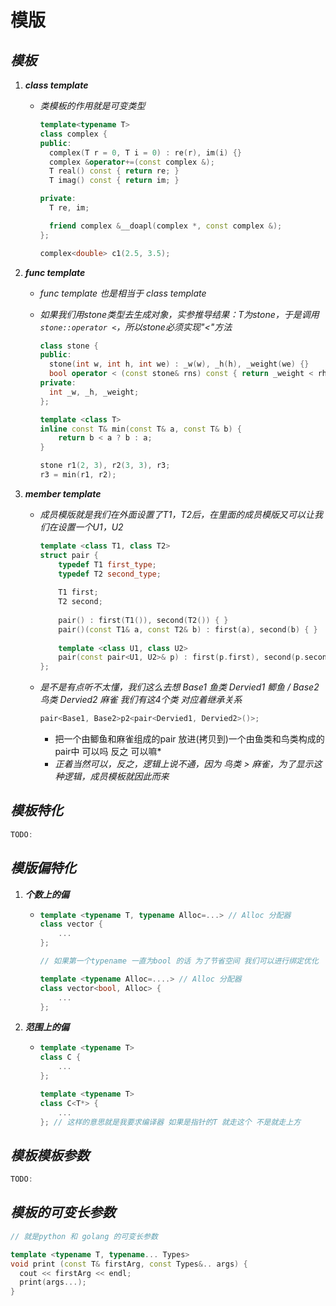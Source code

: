 # 

# 模版


## ***模板***

1. ***class template***

   - *类模板的作用就是可变类型*

     ```cpp
     template<typename T>
     class complex {
     public:
       complex(T r = 0, T i = 0) : re(r), im(i) {}
       complex &operator+=(const complex &);
       T real() const { return re; }
       T imag() const { return im; }
     
     private:
       T re, im;
     
       friend complex &__doapl(complex *, const complex &);
     };
     ```

     ```cpp
     complex<double> c1(2.5, 3.5);
     ```

     

2. ***func template***

   - *func template 也是相当于 class template*

   - *如果我们用stone类型去生成对象，实参推导结果：T为stone，于是调用`stone::operator <`，所以stone必须实现"<"方法*

     ```cpp
     class stone {
     public:
       stone(int w, int h, int we) : _w(w), _h(h), _weight(we) {}
       bool operator < (const stone& rns) const { return _weight < rhs._weight; }
     private:
       int _w, _h, _weight;
     };
     ```

     ```cpp
     template <class T>
     inline const T& min(const T& a, const T& b) {
         return b < a ? b : a;
     }
     ```

     ```cpp
     stone r1(2, 3), r2(3, 3), r3;
     r3 = min(r1, r2);
     ```

3. ***member template***

   - *成员模版就是我们在外面设置了T1，T2后，在里面的成员模版又可以让我们在设置一个U1，U2*

     ```cpp
     template <class T1, class T2>
     struct pair {
         typedef T1 first_type;
         typedef T2 second_type;
         
         T1 first;
         T2 second;
         
         pair() : first(T1()), second(T2()) { }
         pair()(const T1& a, const T2& b) : first(a), second(b) { }
         
         template <class U1, class U2>
         pair(const pair<U1, U2>& p) : first(p.first), second(p.second) { }
     };
     ```

   - *是不是有点听不太懂，我们这么去想 Base1 鱼类 Dervied1 鲫鱼 / Base2 鸟类 Dervied2 麻雀 我们有这4个类 对应着继承关系*

     ```cpp
     pair<Base1, Base2>p2<pair<Dervied1, Dervied2>()>;
     ```

     * 把一个由鲫鱼和麻雀组成的pair 放进(拷贝到)一个由鱼类和鸟类构成的pair中 可以吗 反之 可以嘛*
     * *正着当然可以，反之，逻辑上说不通，因为 鸟类 > 麻雀，为了显示这种逻辑，成员模板就因此而来*

## ***模板特化***

```cpp
TODO:
```

## ***模版偏特化***

1. ***个数上的偏***

   - ```cpp
     template <typename T, typename Alloc=...> // Alloc 分配器 
     class vector {
         ...
     };
     
     // 如果第一个typename 一直为bool 的话 为了节省空间 我们可以进行绑定优化
     
     template <typename Alloc=....> // Alloc 分配器 
     class vector<bool, Alloc> {
         ...
     };
     ```

2. ***范围上的偏***

   - ```cpp
     template <typename T> 
     class C {
         ...
     };
     
     template <typename T> 
     class C<T*> {
         ...
     }; // 这样的意思就是我要求编译器 如果是指针的T 就走这个 不是就走上方
     ```

## ***模板模板参数***

```cpp
TODO:
```

## ***模板的可变长参数***

```cpp
// 就是python 和 golang 的可变长参数

template <typename T, typename... Types>
void print (const T& firstArg, const Types&.. args) {
  cout << firstArg << endl;
  print(args...);
}
```



